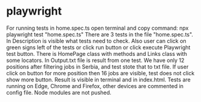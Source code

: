 # playwright

For running tests in home.spec.ts open terminal and copy command:
 npx playwright test "home.spec.ts"
 There are 3 tests in the file "home.spec.ts". In Description is visible what tests need to check. Also user can click on green signs left of the tests or click run button or click execute Playwright test button. There is HomePage class with methods and Links class with some locators. In Output.txt file is result from one test. We have only 12 positions  after filtering jobs in Serbia, and test stote that to txt file. If user click on button for more position then 16 jobs are visible, test does not click show more button. Result is visible in terminal and in index.html. Tests are running on Edge, Chrome and Firefox, other devices are commented in config file. Node modules are not pushed.